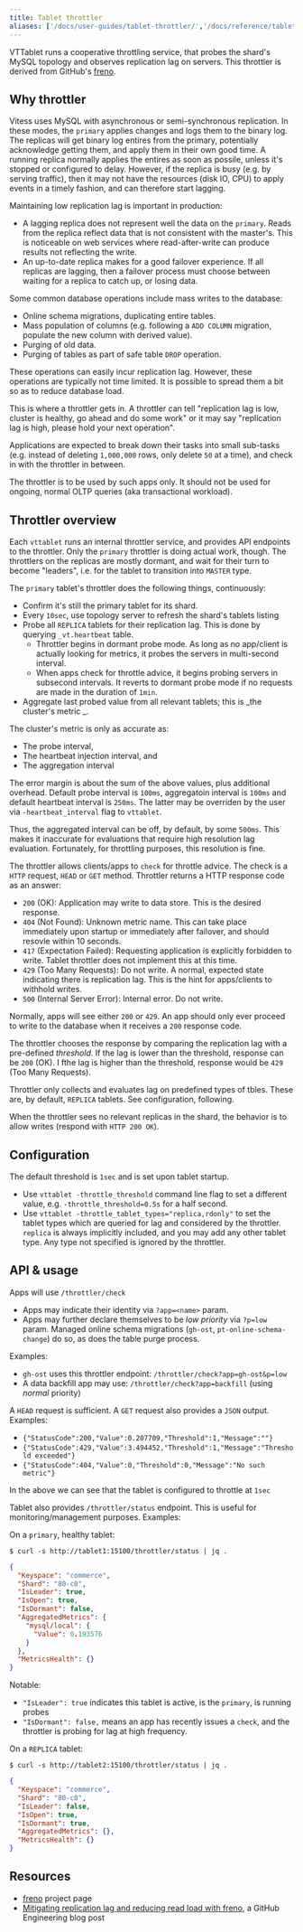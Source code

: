 ```yaml
---
title: Tablet throttler
aliases: ['/docs/user-guides/tablet-throttler/','/docs/reference/tablet-throttler/']
---
```


VTTablet runs a cooperative throttling service, that probes the shard's MySQL topology and observes replication lag on servers. This throttler is derived from GitHub's [freno](https://github.com/github/freno).

## Why throttler

Vitess uses MySQL with asynchronous or semi-synchronous replication. In these modes, the `primary` applies changes and logs them to the binary log. The replicas will get binary log entires from the primary, potentially acknowledge getting them, and apply them in their own good time. A running replica normally applies the entires as soon as possile, unless it's stopped or configured to delay. However, if the replica is busy (e.g. by serving traffic), then it may not have the resources (disk IO, CPU) to apply events in a timely fashion, and can therefore start lagging.

Maintaining low replication lag is important in production:

- A lagging replica does not represent well the data on the `primary`. Reads from the replica reflect data that is not consistent with the master's. This is noticeable on web services where read-after-write can produce results not reflecting the write.
- An up-to-date replica makes for a good failover experience. If all replicas are lagging, then a failover process must choose between waiting for a replica to catch up, or losing data.

Some common database operations include mass writes to the database:

- Online schema migrations, duplicating entire tables.
- Mass population of columns (e.g. following a `ADD COLUMN` migration, populate the new column with derived value).
- Purging of old data.
- Purging of tables as part of safe table `DROP` operation.

These operations can easily incur replication lag. However, these operations are typically not time limited. It is possible to spread them a bit so as to reduce database load. 

This is where a throttler gets in. A throttler can tell "replication lag is low, cluster is healthy, go ahead and do some work" or it may say "replication lag is high, please hold your next operation".

Applications are expected to break down their tasks into small sub-tasks (e.g. instead of deleting `1,000,000` rows, only delete `50` at a time), and check in with the throttler in between.

The throttler is to be used by such apps only. It should not be used for ongoing, normal OLTP queries (aka transactional workload).

## Throttler overview

Each `vttablet` runs an internal throttler service, and provides API endpoints to the throttler. Only the `primary` throttler is doing actual work, though. The throttlers on the replicas are mostly dormant, and wait for their turn to become "leaders", i.e. for the tablet to transition into `MASTER` type.

The `primary` tablet's throttler does the following things, continuously:

- Confirm it's still the primary tablet for its shard.
- Every `10sec`, use topology server to refresh the shard's tablets listing
- Probe all `REPLICA` tablets for their replication lag. This is done by querying `_vt.heartbeat` table.
  - Throttler begins in dormant probe mode. As long as no app/client is actually looking for metrics, it probes the servers in multi-second interval.
  - When apps check for throttle advice, it begins probing servers in subsecond intervals. It reverts to dormant probe mode if no requests are made in the duration of `1min`.
- Aggregate last probed value from all relevant tablets; this is _the cluster's metric _.

The cluster's metric is only as accurate as:

- The probe interval,
- The heartbeat injection interval, and
- The aggregation interval

The error margin is about the sum of the above values, plus additional overhead. Default probe interval is `100ms`, aggregatoin interval is `100ms` and default heartbeat interval is `250ms`. The latter may be overriden by the user via `-heartbeat_interval` flag to `vttablet`.

Thus, the aggregated interval can be off, by default, by some `500ms`. This makes it inaccurate for evaluations that require high resolution lag evaluation. Fortunately, for throttling purposes, this resolution is fine.


The throttler allows clients/apps to `check` for throttle advice. The check is a `HTTP` request, `HEAD` or `GET` method. Throttler returns a HTTP response code as an answer:

- `200` (OK): Application may write to data store. This is the desired response.
- `404` (Not Found): Unknown metric name. This can take place immediately upon startup or immediately after failover, and should resovle within 10 seconds.
- `417` (Expectation Failed): Requesting application is explicitly forbidden to write. Tablet throttler does not implement this at this time.
- `429` (Too Many Requests): Do not write. A normal, expected state indicating there is replication lag. This is the hint for apps/clients to withhold writes.
- `500` (Internal Server Error): Internal error. Do not write.

Normally, apps will see either `200` or `429`. An app should only ever proceed to write to the database when it receives a `200` response code.

The throttler chooses the response by comparing the replication lag with a pre-defined _threshold_. If the lag is lower than the threshold, response can be `200` (OK). I fthe lag is higher than the threshold, response would be `429` (Too Many Requests).

Throttler only collects and evaluates lag on predefined types of tbles. These are, by default, `REPLICA` tablets. See configuration, following.

When the throttler sees no relevant replicas in the shard, the behavior is to allow writes (respond with `HTTP 200 OK`).

## Configuration

The default threshold is `1sec` and is set upon tablet startup.

- Use `vttablet -throttle_threshold` command line flag to set a different value, e.g. `-throttle_threshold=0.5s` for a half second.
- Use `vttablet -throttle_tablet_types="replica,rdonly"` to set the tablet types which are queried for lag and considered by the throttler. `replica` is always implicitly included, and you may add any other tablet type. Any type not specified is ignored by the throttler.

## API & usage

Apps will use `/throttler/check`

- Apps may indicate their identity via `?app=<name>` param.
- Apps may further declare themselves to be _low priority_ via `?p=low` param. Managed online schema migrations (`gh-ost`, `pt-online-schema-change`) do so, as does the table purge process.

Examples:

- `gh-ost` uses this throttler endpoint: `/throttler/check?app=gh-ost&p=low`
- A data backfill app may use: `/throttler/check?app=backfill` (using _normal_ priority)

A `HEAD` request is sufficient. A `GET` request also provides a `JSON` output. Examples:

- `{"StatusCode":200,"Value":0.207709,"Threshold":1,"Message":""}`
- `{"StatusCode":429,"Value":3.494452,"Threshold":1,"Message":"Threshold exceeded"}`
- `{"StatusCode":404,"Value":0,"Threshold":0,"Message":"No such metric"}`

In the above we can see that the tablet is configured to throttle at `1sec`

Tablet also provides `/throttler/status` endpoint. This is useful for monitoring/management purposes. Examples:

On a `primary`, healthy tablet:

```shell
$ curl -s http://tablet1:15100/throttler/status | jq .
```
```json
{
  "Keyspace": "commerce",
  "Shard": "80-c0",
  "IsLeader": true,
  "IsOpen": true,
  "IsDormant": false,
  "AggregatedMetrics": {
    "mysql/local": {
      "Value": 0.193576
    }
  },
  "MetricsHealth": {}
}

```

Notable:

- `"IsLeader": true` indicates this tablet is active, is the `primary`, is running probes
- `"IsDormant": false,` means an app has recently issues a `check`, and the throttler is probing for lag at high frequency.

On a `REPLICA` tablet:

```shell
$ curl -s http://tablet2:15100/throttler/status | jq .
```
```json
{
  "Keyspace": "commerce",
  "Shard": "80-c0",
  "IsLeader": false,
  "IsOpen": true,
  "IsDormant": true,
  "AggregatedMetrics": {},
  "MetricsHealth": {}
}
```


## Resources 

- [freno](https://github.com/github/freno) project page
- [Mitigating replication lag and reducing read load with freno](https://github.blog/2017-10-13-mitigating-replication-lag-and-reducing-read-load-with-freno/), a GitHub Engineering blog post

